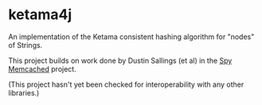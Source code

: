 ketama4j
========

An implementation of the Ketama consistent hashing algorithm for "nodes" of Strings.

This project builds on work done by Dustin Sallings (et al) in the [Spy Memcached](https://github.com/dustin/java-memcached-client) project.

(This project hasn't yet been checked for interoperability with any other libraries.)
